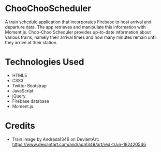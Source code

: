 # ChooChooScheduler
A train schedule application that incorporates Firebase to host arrival and departure data. The app retrieves and manipulate this information with Moment.js. Choo-Choo Scheduler provides up-to-date information about various trains, namely their arrival times and how many minutes remain until they arrive at their station.

# Technologies Used
* HTML5
* CSS3
* Twitter Bootstrap
* JavaScript
* jQuery
* Firebase database
* Moment.js

# Credits
* Train image by Andrada1349 on DeviantArt: https://www.deviantart.com/andrada1349/art/red-train-182420546
